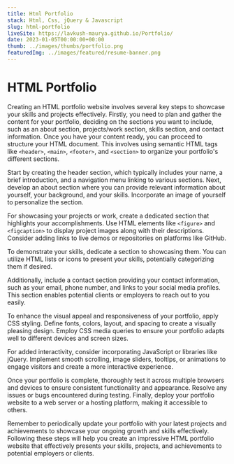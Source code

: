 ```yaml
---
title: Html Portfolio
stack: Html, Css, jQuery & Javascript
slug: html-portfolio
liveSite: https://lavkush-maurya.github.io/Portfolio/
date: 2023-01-05T00:00:00+00:00
thumb: ../images/thumbs/portfolio.png
featuredImg: ../images/featured/resume-banner.png
---
```


# HTML Portfolio

Creating an HTML portfolio website involves several key steps to showcase your skills and projects effectively. Firstly, you need to plan and gather the content for your portfolio, deciding on the sections you want to include, such as an about section, projects/work section, skills section, and contact information. Once you have your content ready, you can proceed to structure your HTML document. This involves using semantic HTML tags like `<header>`, `<main>`, `<footer>`, and `<section>` to organize your portfolio's different sections.

Start by creating the header section, which typically includes your name, a brief introduction, and a navigation menu linking to various sections. Next, develop an about section where you can provide relevant information about yourself, your background, and your skills. Incorporate an image of yourself to personalize the section.

For showcasing your projects or work, create a dedicated section that highlights your accomplishments. Use HTML elements like `<figure>` and `<figcaption>` to display project images along with their descriptions. Consider adding links to live demos or repositories on platforms like GitHub.

To demonstrate your skills, dedicate a section to showcasing them. You can utilize HTML lists or icons to present your skills, potentially categorizing them if desired.

Additionally, include a contact section providing your contact information, such as your email, phone number, and links to your social media profiles. This section enables potential clients or employers to reach out to you easily.

To enhance the visual appeal and responsiveness of your portfolio, apply CSS styling. Define fonts, colors, layout, and spacing to create a visually pleasing design. Employ CSS media queries to ensure your portfolio adapts well to different devices and screen sizes.

For added interactivity, consider incorporating JavaScript or libraries like jQuery. Implement smooth scrolling, image sliders, tooltips, or animations to engage visitors and create a more interactive experience.

Once your portfolio is complete, thoroughly test it across multiple browsers and devices to ensure consistent functionality and appearance. Resolve any issues or bugs encountered during testing. Finally, deploy your portfolio website to a web server or a hosting platform, making it accessible to others.

Remember to periodically update your portfolio with your latest projects and achievements to showcase your ongoing growth and skills effectively. Following these steps will help you create an impressive HTML portfolio website that effectively presents your skills, projects, and achievements to potential employers or clients.
